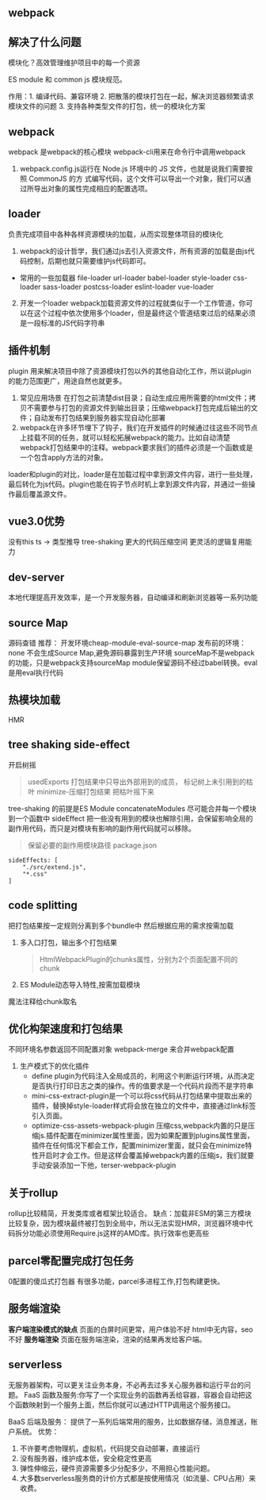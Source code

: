 ## webpack

## 解决了什么问题 
模块化？高效管理维护项目中的每一个资源

ES module 和 common js 模块规范。

作用：1. 编译代码、兼容环境 2. 把散落的模块打包在一起，解决浏览器频繁请求模块文件的问题 3. 支持各种类型文件的打包，统一的模块化方案

## webpack
webpack 是webpack的核心模块
webpack-cli用来在命令行中调用webpack
1. webpack.config.js运行在 Node.js 环境中的 JS 文件，也就是说我们需要按照 CommonJS 的方 式编写代码，这个文件可以导出一个对象，我们可以通过所导出对象的属性完成相应的配置选项。

## loader 
负责完成项目中各种各样资源模块的加载，从而实现整体项目的模块化
1. webpack的设计哲学，我们通过js去引入资源文件，所有资源的加载是由js代码控制，后期也就只需要维护js代码即可。
- 常用的一些加载器
    file-loader 
    url-loader 
    babel-loader
    style-loader
    css-loader
    sass-loader
    postcss-loader
    eslint-loader
    vue-loader

2. 开发一个loader
webpack加载资源文件的过程就类似于一个工作管道，你可以在这个过程中依次使用多个loader，但是最终这个管道结束过后的结果必须是一段标准的JS代码字符串

## 插件机制
plugin 用来解决项目中除了资源模块打包以外的其他自动化工作，所以说plugin的能力范围更广，用途自然也就更多。
1. 常见应用场景
在打包之前清楚dist目录；自动生成应用所需要的html文件；拷贝不需要参与打包的资源文件到输出目录；压缩webpack打包完成后输出的文件；自动发布打包结果到服务器实现自动化部署
2. webpack在许多环节埋下了钩子，我们在开发插件的时候通过往这些不同节点上挂载不同的任务，就可以轻松拓展webpack的能力。比如自动清楚webpack打包结果中的注释。webpack要求我们的插件必须是一个函数或是一个包含apply方法的对象。


loader和plugin的对比，loader是在加载过程中拿到源文件内容，进行一些处理，最后转化为js代码。plugin也能在钩子节点时机上拿到源文件内容，并通过一些操作最后覆盖源文件。

## vue3.0优势
没有this
ts -> 类型推导
tree-shaking
更大的代码压缩空间
更灵活的逻辑复用能力

## dev-server 
本地代理提高开发效率，是一个开发服务器，自动编译和刷新浏览器等一系列功能

## source Map
源码查错
推荐： 开发环境cheap-module-eval-source-map
发布前的环境：  none 不会生成Source Map,避免源码暴露到生产环境
sourceMap不是webpack的功能，只是webpack支持sourceMap
module保留源码不经过babel转换。eval是用eval执行代码

## 热模块加载
HMR

## tree shaking  side-effect
开启树摇
> usedExports 打包结果中只导出外部用到的成员，  标记树上未引用到的枯叶
    minimize-压缩打包结果                    把枯叶摇下来

tree-shaking 的前提是ES Module
concatenateModules 尽可能合并每一个模块到一个函数中
sideEffect 把一些没有用到的模块也解除引用，会保留影响全局的副作用代码，而只是对模块有影响的副作用代码就可以移除。
> 保留必要的副作用模块路径  package.json 
```
sideEffects: [
    "./src/extend.js",
    "*.css" 
]
```

## code splitting
把打包结果按一定规则分离到多个bundle中 然后根据应用的需求按需加载
1. 多入口打包，输出多个打包结果
    > HtmlWebpackPlugin的chunks属性，分别为2个页面配置不同的chunk
2. ES Module动态导入特性,按需加载模块

魔法注释给chunk取名

## 优化构架速度和打包结果
不同环境名参数返回不同配置对象
webpack-merge 来合并webpack配置
1. 生产模式下的优化插件
    - define plugin为代码注入全局成员的，利用这个判断运行环境，从而决定是否执行打印日志之类的操作。传的值要求是一个代码片段而不是字符串
    - mini-css-extract-plugin是一个可以将css代码从打包结果中提取出来的插件，替换掉style-loader样式将会放在独立的文件中，直接通过link标签引入页面。
    - optimize-css-assets-webpack-plugin
    压缩css,webpack内置的只是压缩js.插件配置在minimizer属性里面，因为如果配置到plugins属性里面，插件在任何情况下都会工作，配置minimizer里面，就只会在minimize特性开启时才会工作。但是这样会覆盖掉webpack内置的压缩js，我们就要手动安装添加一下他，terser-webpack-plugin

## 关于rollup
rollup比较精简，开发类库或者框架比较适合。
缺点：加载非ESM的第三方模块比较复杂，因为模块最终被打包到全局中，所以无法实现HMR，浏览器环境中代码拆分功能必须使用Require.js这样的AMD库。执行效率也更高些

## parcel零配置完成打包任务
0配置的傻瓜式打包器
有很多功能，parcel多进程工作,打包构建更快。

## 服务端渲染
**客户端渲染模式的缺点**
页面的白屏时间更常，用户体验不好
html中无内容，seo不好
**服务端渲染**
页面在服务端渲染，渲染的结果再发给客户端。

## serverless
无服务器架构，可以更关注业务本身，不必再去过多关心服务器和运行平台的问题。
FaaS 函数及服务:你写了一个实现业务的函数再丢给容器，容器会自动把这个函数映射到一个服务上面，然后你就可以通过HTTP调用这个服务接口。   

BaaS 后端及服务： 提供了一系列后端常用的服务，比如数据存储，消息推送，账户系统。
优势： 
1. 不许要考虑物理机，虚拟机，代码提交自动部署，直接运行
2. 没有服务器，维护成本低，安全稳定性更高
3. 弹性伸缩云，硬件资源需要多少分配多少，不用担心性能问题。
4. 大多数serverless服务商的计价方式都是按使用情况（如流量、CPU占用）来收费。